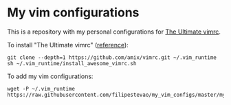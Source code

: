 # My vim configurations

This is a repository with my personal configurations for [The Ultimate vimrc](https://github.com/amix/vimrc).

To install "The Ultimate vimrc" ([reference](https://github.com/amix/vimrc#install-for-your-own-user-only)):
```
git clone --depth=1 https://github.com/amix/vimrc.git ~/.vim_runtime
sh ~/.vim_runtime/install_awesome_vimrc.sh
```

To add my vim configurations:
```
wget -P ~/.vim_runtime https://raw.githubusercontent.com/filipestevao/my_vim_configs/master/my_configs.vim
```
